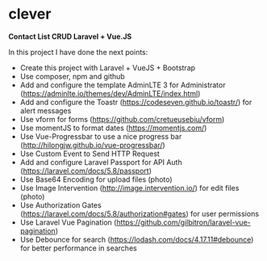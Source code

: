 # clever
**Contact List CRUD Laravel + Vue.JS**


In this project I have done the next points:

- Create this project with Laravel + VueJS + Bootstrap
- Use composer, npm and github
- Add and configure the template AdminLTE 3 for Administrator (https://adminlte.io/themes/dev/AdminLTE/index.html)
- Add and configure the Toastr (https://codeseven.github.io/toastr/) for alert messages
- Use vform for forms (https://github.com/cretueusebiu/vform)
- Use momentJS to format dates (https://momentjs.com/)
- Use Vue-Progressbar to use a nice progress bar (http://hilongjw.github.io/vue-progressbar/)
- Use Custom Event to Send HTTP Request
- Add and configure Laravel Passport for API Auth (https://laravel.com/docs/5.8/passport)
- Use Base64 Encoding for upload files (photo)
- Use Image Intervention (http://image.intervention.io/) for edit files (photo)
- Use Authorization Gates (https://laravel.com/docs/5.8/authorization#gates) for user permissions
- Use Laravel Vue Pagination (https://github.com/gilbitron/laravel-vue-pagination)
- Use Debounce for search (https://lodash.com/docs/4.17.11#debounce) for better performance in searches
